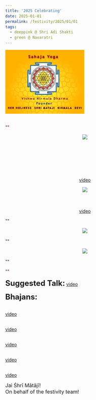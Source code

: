 ```yaml
---
title: '2025 Celebrating'
date: 2025-01-01
permalink: /festivity/2025/01/01
tags:
  - deeppink @ Shri Adi Shakti
  - green @ Navaratri
---
```


<div style="text-align: left"><img src="/images/image1.png" width="250" /></div><br>

<p>
<font color="DarkRed">""</font><br>
<font size="+0"><b></b></font>
</p>

<div style="text-align: center"><img src="https://pub-1e517d8c73a64c9c82977d676b1fff72.r2.dev/FT0120.png" /></div>

<p style="color:green; text-align:center;">
<b></b><br>
<br>
<b></b><br>
<br>
<b></b><br>
<br>
<a href="">video</a>
</p>

<div style="text-align: center"><img src="https://pub-1e517d8c73a64c9c82977d676b1fff72.r2.dev/FT0121.png" /></div>

<p style="text-align:center;">
<font size="-1"><font color="DarkGreen"><b></b><br>
</font></font><br>
<a href="https://seven-teams.github.io/Videos_Links.html">video</a>
</p>

<p>
<font color="DarkRed">""</font><br>
<font size="+0"><b></b></font>
</p>

<div style="text-align: center"><img src="https://pub-1e517d8c73a64c9c82977d676b1fff72.r2.dev/FT0122.png" /></div>

<p>
<font color="DarkRed">""</font><br>
<font size="+0"><b></b></font>
</p>

<div style="text-align: center"><img src="https://pub-1e517d8c73a64c9c82977d676b1fff72.r2.dev/FT0123.png" /></div>

<p>
<font color="DarkRed">""</font><br>
<font size="+0"><b></b></font>
</p>

<p>
<font color="DarkRed">""</font><br>
<font size="+0"><b></b></font>
</p>

<font size="+2"><b>Suggested Talk:</b></font> 
<font size="+0"><b></b></font>
<a href=""> video</a><br>

<font size="+2"><b>Bhajans:</b></font>

<p>
<font color="green"><b></b></font><br>
<a href="">video</a>
</p>

<p>
<font color="green"><b></b></font><br>
<a href="">video</a>
</p>
 
<p>
<font color="green"><b></b></font><br>
<a href="">video</a> 
</p>

<p>
<font color="green"><b></b></font><br>
<a href="">video</a> 
</p>

<p>
<font color="green"><b></b></font><br>
<a href="">video</a> 
</p>

<p>
<font size="+0">Jai Śhrī Mātājī!<br>
On behalf of the festivity team!</font>
</p>